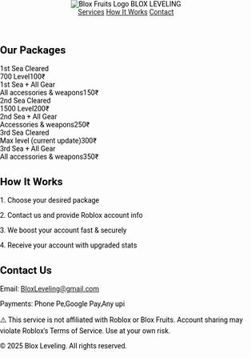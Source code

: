<!DOCTYPE html><html lang="en">
<head>
  <meta charset="UTF-8" />
  <meta name="viewport" content="width=device-width, initial-scale=1.0" />
  <title>Blox Leveling</title>
  <link href="https://fonts.googleapis.com/css2?family=Roboto:wght@400;700&display=swap" rel="stylesheet">
  <style>
    html, body {
      height: 100%;
      margin: 0;
      padding: 0;
    }body {
  font-family: 'Roboto', sans-serif;
  background-image: url('https://yourdomain.com/path-to-image.jpg');
  background-size: cover;
  background-position: center;
  background-attachment: fixed;
  color: #000000;
}

header {
  background-color: rgba(0, 0, 0, 0.7);
  color: #ffffff;
  text-align: center;
  padding: 2rem 1rem 1rem;
  font-weight: bold;
  font-size: 2.5rem;
  letter-spacing: 1px;
}

.logo {
  max-width: 120px;
  margin: 0 auto 1rem;
  display: block;
}

nav {
  margin-top: 10px;
}

nav a {
  margin: 0 15px;
  color: #ffcc00;
  text-decoration: none;
  font-weight: 700;
}

.section {
  padding: 2rem;
  text-align: center;
}

.section h2 {
  font-size: 2rem;
  margin-bottom: 1rem;
}

.packages-container {
  display: flex;
  flex-wrap: wrap;
  justify-content: center;
  gap: 2rem;
}

.package {
  min-width: 220px;
  min-height: 220px;
  padding: 1rem;
  border-radius: 50%;
  background: linear-gradient(to bottom right, #00008b, #00ffff);
  display: flex;
  flex-direction: column;
  justify-content: center;
  align-items: center;
  text-align: center;
  color: #ffffff;
  font-weight: bold;
  font-size: 1rem;
  box-sizing: border-box;
  border: 3px solid #000000;
  transition: transform 0.3s, background-color 0.3s;
}

.package:hover {
  transform: scale(1.08);
}

.description {
  font-style: italic;
  font-size: 0.95rem;
  display: block;
  margin-top: 0.3rem;
  margin-bottom: 0.3rem;
}

.price {
  font-size: 1.1rem;
  font-weight: bold;
}

footer {
  background-color: #000000;
  color: #ffffff;
  text-align: center;
  padding: 1.5rem;
  font-size: 0.9rem;
}

.disclaimer {
  font-weight: bold;
  font-size: 0.75rem;
  color: #000000;
  background-color: #000000;
  padding: 0.5rem;
  margin: 1rem auto;
  max-width: 700px;
  border-radius: 8px;
}

.contact-info {
  color: magenta;
  font-size: 1.1rem;
  margin: 0.5rem 0;
  font-style: italic;
}

a {
  color: magenta;
  text-decoration: underline;
}

.gradient-box {
  background: linear-gradient(to right, #00008b, #00ffff);
  padding: 1rem;
  margin: 2rem auto;
  max-width: 600px;
  border-radius: 8px;
  border: 3px solid #000000;
  color: #ffffff;
  font-weight: bold;
}

  </style>
</head>
<body>
  <header>
    <img class="logo" src="https://static.wikia.nocookie.net/roblox-blox-fruits/images/5/5e/BloxFruits_Logo.png" alt="Blox Fruits Logo">
    BLOX LEVELING
    <nav>
      <a href="#services">Services</a>
      <a href="#how">How It Works</a>
      <a href="#contact">Contact</a>
    </nav>
  </header>  <section class="section" id="services">
    <h2>Our Packages</h2>
    <div class="packages-container">
      <div class="package">1st Sea Cleared<br><span class="description">700 Level</span><span class="price">100₹</span></div>
      <div class="package">1st Sea + All Gear<br><span class="description">All accessories & weapons</span><span class="price">150₹</span></div>
      <div class="package">2nd Sea Cleared<br><span class="description">1500 Level</span><span class="price">200₹</span></div>
      <div class="package">2nd Sea + All Gear<br><span class="description">Accessories & weapons</span><span class="price">250₹</span></div>
      <div class="package">3rd Sea Cleared<br><span class="description">Max level (current update)</span><span class="price">300₹</span></div>
      <div class="package">3rd Sea + All Gear<br><span class="description">All accessories & weapons</span><span class="price">350₹</span></div>
    </div>
  </section>  <section class="section" id="how">
    <div class="gradient-box">
      <h2>How It Works</h2>
      <p class="description">1. Choose your desired package</p>
      <p class="description">2. Contact us and provide Roblox account info</p>
      <p class="description">3. We boost your account fast & securely</p>
      <p class="description">4. Receive your account with upgraded stats</p>
    </div>
  </section>  <section class="section" id="contact">
    <div class="gradient-box">
      <h2>Contact Us</h2>
      <p class="contact-info">Email: <a href="mailto:BloxLeveling@gmail.com">BloxLeveling@gmail.com</a></p>
      <p class="contact-info">Payments: Phone Pe,Google Pay,Any upi</p>
  </section>  <footer>
    <p class="disclaimer">⚠️ This service is not affiliated with Roblox or Blox Fruits. Account sharing may violate Roblox's Terms of Service. Use at your own risk.</p>
    <p>&copy; 2025 Blox Leveling. All rights reserved.</p>
  </footer>
</body>
</html>
